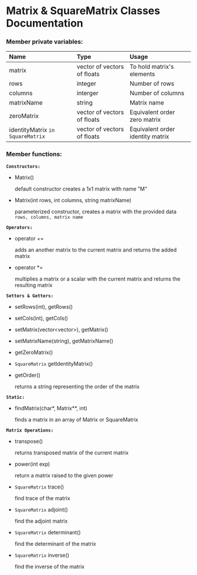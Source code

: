 # Matrix & SquareMatrix Classes Documentation

### Member private variables:
      
| **Name**    |   **Type**                              | **Usage**                      |
| :---------- | :-------------------------------------  | :----------------------------- |
| matrix      |   vector of vectors of floats           |  To hold matrix's elements     |
| rows        |   integer                               |  Number of rows                |
| columns     |   interger                              |  Number of columns             | 
| matrixName  |   string                                |  Matrix name                   |      
| zeroMatrix  |   vector of vectors of floats           |  Equivalent order zero matrix  |
| identityMatrix `in SquareMatrix` |  vector of vectors of floats           |  Equivalent order identity matrix  |
      
### Member functions:

**`Constructors:`**
- Matrix()
  
  default constructor creates a 1x1 matrix with name "M"
  
- Matrix(int rows, int columns, string matrixName)

  parameterized constructor, creates a matrix with the provided data `rows, columns, matrix name`
  

**`Operators:`**
  - operator +=
  
    adds an another matrix to the current matrix and returns the added matrix
  
  - operator *= 
  
    multiplies a matrix or a scalar with the current matrix and returns the resulting matrix
    
    
**`Setters & Getters:`**

   - setRows(int), getRows()
   
   - setCols(int), getCols()
   
   - setMatrix(vector<vector<double>>), getMatrix()
   
   - setMatrixName(string), getMatrixName() 
   
   - getZeroMatrix() 
   
   - `SquareMatrix` getIdentityMatrix()
   
   - getOrder() 
   
     returns a string representing the order of the matrix
   
   
**`Static:`** 
  
  - findMatrix(char*, Matrix**, int)
    
    finds a matrix in an array of Matrix or SquareMatrix
    
    
**`Matrix Operations:`**
  
  - transpose()
    
    returns transposed matrix of the current matrix
    
  - power(int exp)
  
    return a matrix raised to the given power
    
  - `SquareMatrix` trace()
  
    find trace of the matrix
    
  - `SquareMatrix` adjoint()
  
    find the adjoint matrix
      
  - `SquareMatrix` determinant()
  
    find the determinant of the matrix
      
  - `SquareMatrix` inverse()
   
     find the inverse of the matrix
